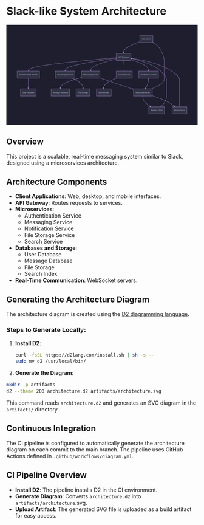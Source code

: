 # Slack-like System Architecture

![Architecture Diagram](artifacts/architecture.svg)

## Overview

This project is a scalable, real-time messaging system similar to Slack, designed using a microservices architecture.

## Architecture Components

- **Client Applications**: Web, desktop, and mobile interfaces.
- **API Gateway**: Routes requests to services.
- **Microservices**:
  - Authentication Service
  - Messaging Service
  - Notification Service
  - File Storage Service
  - Search Service
- **Databases and Storage**:
  - User Database
  - Message Database
  - File Storage
  - Search Index
- **Real-Time Communication**: WebSocket servers.

## Generating the Architecture Diagram

The architecture diagram is created using the [D2 diagramming language](https://d2lang.com/).

### Steps to Generate Locally:

1. **Install D2**:

   ```bash
   curl -fsSL https://d2lang.com/install.sh | sh -s --
   sudo mv d2 /usr/local/bin/
   ```

2. **Generate the Diagram**:

  ```bash
  mkdir -p artifacts
  d2 --theme 200 architecture.d2 artifacts/architecture.svg
  ```


This command reads `architecture.d2` and generates an SVG diagram in the `artifacts/` directory.

## Continuous Integration

The CI pipeline is configured to automatically generate the architecture diagram on each commit to the main branch. The pipeline uses GitHub Actions defined in `.github/workflows/diagram.yml`.

## CI Pipeline Overview
- **Install D2**: The pipeline installs D2 in the CI environment.
- **Generate Diagram**: Converts `architecture.d2` into `artifacts/architecture`.svg.
- **Upload Artifact**: The generated SVG file is uploaded as a build artifact for easy access.